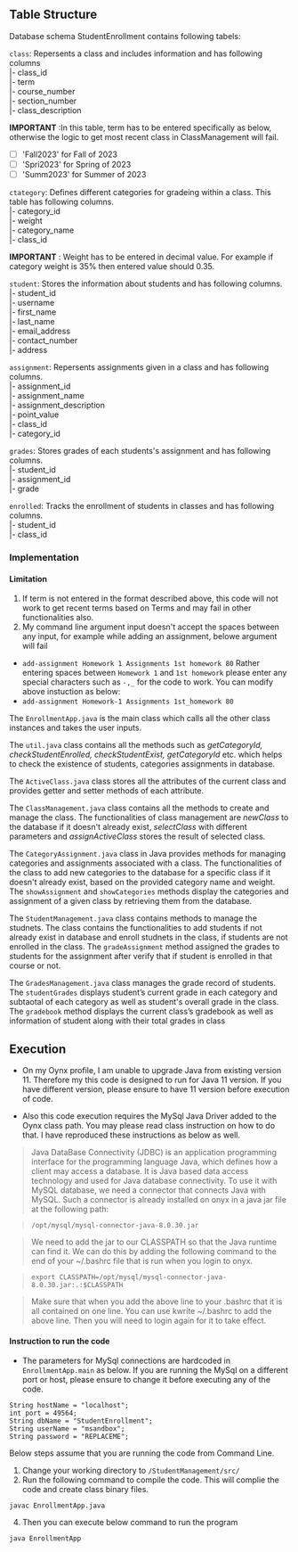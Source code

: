 ## Table Structure
Database schema StudentEnrollment contains following tabels:

`class`: Repersents a class and includes information and has following columns<br>
 |- class_id<br>
 |- term<br>
 |- course_number<br>
 |- section_number<br>
 |- class_description<br>
 
 __IMPORTANT__ :In this table, term has to be entered specifically as below, otherwise the logic to get most recent class in ClassManagement will fail.
  - [ ] 'Fall2023' for Fall of 2023
  - [ ] 'Spri2023' for Spring of 2023
  - [ ] 'Summ2023' for Summer of 2023

`ctategory`: Defines different categories for gradeing within a class. This table has following columns.<br>
 |- category_id<br>
 |- weight<br>
 |- category_name<br>
 |- class_id<br>
 
 __IMPORTANT__ : Weight has to be entered in decimal value. For example if category weight is 35% then entered value should 0.35.
 
`student`: Stores the information about students and has following columns.<br>
 |- student_id<br>
 |- username<br>
 |- first_name<br>
 |- last_name<br>
 |- email_address<br>
 |- contact_number<br>
 |- address<br>

 `assignment`: Repersents assignments given in a class and has following columns.<br>
 |- assignment_id<br>
 |- assignment_name<br>
 |- assignment_description<br>
 |- point_value<br>
 |- class_id<br>
 |- category_id<br>
 
`grades`: Stores grades of each students's assignment and has following columns.<br>
 |- student_id<br>
 |- assignment_id<br>
 |- grade<br>

`enrolled`: Tracks the enrollment of students in classes and has following columns.<br>
 |- student_id<br>
 |- class_id<br>

### Implementation

#### Limitation
1. If term is not entered in the format described above, this code will not work to get recent terms based on Terms and may fail in other functionalities also.
2. My command line argument input doesn't accept the spaces between any input, for example while adding an assignment, belowe argument will fail
  - ``` add-assignment Homework 1 Assignments 1st homework 80 ```
  Rather entering spaces between `Homework 1` and `1st homework` please enter any special characters such as `-,_` for the code to work. You can modify above instuction as below:
  - ``` add-assignment Homework-1 Assignments 1st_homework 80 ```

The `EnrollmentApp.java` is the main class which calls all the other class instances and takes the user inputs.

The `util.java` class contains all the methods such as _getCategoryId, checkStudentEnrolled, checkStudentExist, getCategoryId_ etc. which helps to check the existence of students, categories assignments in database.

The `ActiveClass.java` class stores all the attributes of the current class and provides getter and setter methods of each attribute.

The `ClassManagement.java` class contains all the methods to create and manage the class. The functionalities of class management are _newClass_ to the database if it doesn't already exist, _selectClass_ with different parameters and _assignActiveClass_ stores the result of selected class.

The `CategoryAssignment.java` class in Java provides methods for managing categories and assignments associated with a class. The functionalities of the class to add new categories to the database for a specific class if it doesn't already exist, based on the provided category name and weight. The `showAssignment` and `showCategories` methods display the categories and assignment of a given class by retrieving them from the database. 

The `StudentManagement.java` class contains methods to manage the studnets. The class contains the functionalities to add students if not already exist in database and enroll studnets in the class, if students are not enrolled in the class. The `gradeAssignment` method assigned the grades to students for the assignment after verify that if student is enrolled in that course or not. 

The `GradesManagement.java` class manages the grade record of students. The `studentGrades` displays  student’s current grade in each category and subtaotal of each category as well as student's overall grade in the class. The `gradebook` method displays the current class’s gradebook as well as information of student along with their total grades in class  

## Execution
- On my Oynx profile, I am unable to upgrade Java from existing version 11. Therefore my this code is designed to run for Java 11 version. If you have different version, please ensure to have 11 version before execution of code.

- Also this code execution requires the MySql Java Driver added to the Oynx class path. You may please read class instruction on how to do that. I have reproduced these instructions as below as well. 
> Java DataBase Connectivity (JDBC) is an application programming interface for the programming language Java, which defines how a client may access a database. It is Java based data access technology and used for Java database connectivity. To use it with MySQL database, we need a connector that connects Java with MySQL. Such a connector is already installed on onyx in a java jar file at the following path:

> ``` /opt/mysql/mysql-connector-java-8.0.30.jar ```

> We need to add the jar to our CLASSPATH so that the Java runtime can find it. We can do this by adding the following command to the end of your ~/.bashrc file that is run when you login to onyx.

> ``` export CLASSPATH=/opt/mysql/mysql-connector-java-8.0.30.jar:.:$CLASSPATH ```

> Make sure that when you add the above line to your .bashrc that it is all contained on one line. You can use kwrite ~/.bashrc to add the above line. Then you will need to login again for it to take effect. 

#### Instruction to run the code
- The parameters for MySql connections are hardcoded in `EnrollmentApp.main` as below. If you are running the MySql on a different port or host, please ensure to change it before executing any of the code.
```
String hostName = "localhost";
int port = 49564;
String dbName = "StudentEnrollment";
String userName = "msandbox";
String password = "REPLACEME";
```

Below steps assume that you are running the code from Command Line.
1. Change your working directory to `/StudentManagement/src/`
2. Run the following command to compile the code. This will complie the code and create class binary files.
```
javac EnrollmentApp.java
```
4. Then you can execute below command to run the program
```
java EnrollmentApp
```

